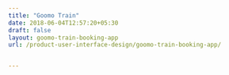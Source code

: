 ```yaml
---
title: "Goomo Train"
date: 2018-06-04T12:57:20+05:30
draft: false
layout: goomo-train-booking-app
url: /product-user-interface-design/goomo-train-booking-app/


---
```

